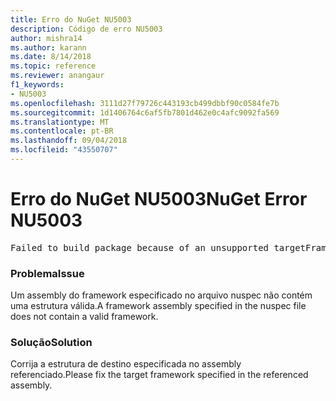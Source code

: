 ```yaml
---
title: Erro do NuGet NU5003
description: Código de erro NU5003
author: mishra14
ms.author: karann
ms.date: 8/14/2018
ms.topic: reference
ms.reviewer: anangaur
f1_keywords:
- NU5003
ms.openlocfilehash: 3111d27f79726c443193cb499dbbf90c0584fe7b
ms.sourcegitcommit: 1d1406764c6af5fb7801d462e0c4afc9092fa569
ms.translationtype: MT
ms.contentlocale: pt-BR
ms.lasthandoff: 09/04/2018
ms.locfileid: "43550707"
---
```

# <a name="nuget-error-nu5003"></a><span data-ttu-id="1d6b2-103">Erro do NuGet NU5003</span><span class="sxs-lookup"><span data-stu-id="1d6b2-103">NuGet Error NU5003</span></span>
<pre>Failed to build package because of an unsupported targetFramework value on 'System.Net'.</pre>

### <a name="issue"></a><span data-ttu-id="1d6b2-104">Problema</span><span class="sxs-lookup"><span data-stu-id="1d6b2-104">Issue</span></span>

<span data-ttu-id="1d6b2-105">Um assembly do framework especificado no arquivo nuspec não contém uma estrutura válida.</span><span class="sxs-lookup"><span data-stu-id="1d6b2-105">A framework assembly specified in the nuspec file does not contain a valid framework.</span></span>


### <a name="solution"></a><span data-ttu-id="1d6b2-106">Solução</span><span class="sxs-lookup"><span data-stu-id="1d6b2-106">Solution</span></span>

<span data-ttu-id="1d6b2-107">Corrija a estrutura de destino especificada no assembly referenciado.</span><span class="sxs-lookup"><span data-stu-id="1d6b2-107">Please fix the target framework specified in the referenced assembly.</span></span>

